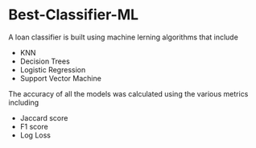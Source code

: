 # Best-Classifier-ML

A loan classifier is built using machine lerning algorithms that include
- KNN
- Decision Trees
- Logistic Regression
- Support Vector Machine

The accuracy of all the models was calculated using the various metrics including
- Jaccard score
- F1 score
- Log Loss
